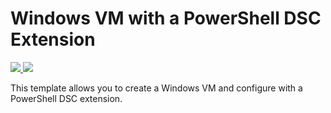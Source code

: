 # Windows VM with a PowerShell DSC Extension

<a href="https://portal.azure.com/#create/Microsoft.Template/uri/https%3A%2F%2Fraw.githubusercontent.com%2Fgrabinski%2Fais-008%2Fmaster%2Fwindows-vm-with-dsc-extension%2Fazuredeploy.json" target="_blank">
    <img src="http://azuredeploy.net/deploybutton.png"/>
</a>
<a href="http://armviz.io/#/?load=https%3A%2F%2Fraw.githubusercontent.com%2Fgrabinski%2Fais-008%2Fmaster%2Fwindows-vm-with-dsc-extension%2Fazuredeploy.json" target="_blank">
    <img src="http://armviz.io/visualizebutton.png"/>
</a>

This template allows you to create a Windows VM and configure with a PowerShell DSC extension.